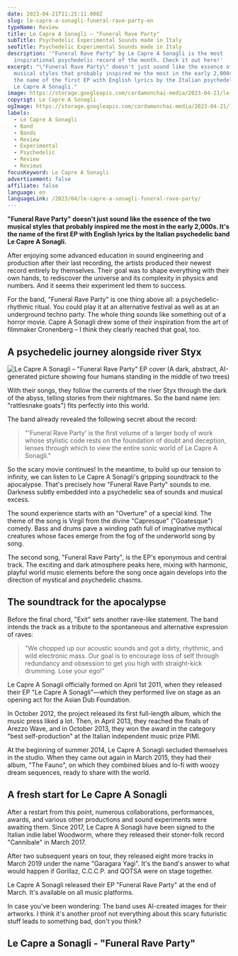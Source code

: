 ```yaml
---
date: 2023-04-21T11:25:11.008Z
slug: le-capre-a-sonagli-funeral-rave-party-en
typeName: Review
title: Le Capre A Sonagli – "Funeral Rave Party"
subTitle: Psychedelic Experimental Sounds made in Italy
seoTitle: Psychedelic Experimental Sounds made in Italy
description: '"Funeral Rave Party" by Le Capre A Sonagli is the most
  inspirational psychedelic record of the month. Check it out here!'
excerpt: "\"Funeral Rave Party\" doesn't just sound like the essence of the two
  musical styles that probably inspired me the most in the early 2,000s. It's
  the name of the first EP with English lyrics by the Italian psychedelic band
  Le Capre A Sonagli."
image: https://storage.googleapis.com/cardamonchai-media/2023-04-21/le-capre-a-sonagli-2-jpg-imagine-080808_2b272a_800_600/640.webp
copyrigt: Le Capre A Sonagli
ogImage: https://storage.googleapis.com/cardamonchai-media/2023-04-21/le-capre-a-sonagli-og-jpg-imagine-080808_211c1f_1200_628/640.webp
labels:
  - Le Capre A Sonagli
  - Band
  - Bands
  - Review
  - Experimental
  - Psychedelic
  - Review
  - Reviews
focusKeyword: Le Capre A Sonagli
advertisement: false
affiliate: false
language: en
languageLink: /2023/04/le-capre-a-sonagli-funeral-rave-party/
---
```

**"Funeral Rave Party" doesn't just sound like the essence of the two musical styles that probably inspired me the most in the early 2,000s. It's the name of the first EP with English lyrics by the Italian psychedelic band Le Capre A Sonagli.**

After enjoying some advanced education in sound engineering and production after their last recording, the artists produced their newest record entirely by themselves. Their goal was to shape everything with their own hands, to rediscover the universe and its complexity in physics and numbers. And it seems their experiment led them to success.

For the band, "Funeral Rave Party" is one thing above all: a psychedelic-rhythmic ritual. You could play it at an alternative festival as well as at an underground techno party. The whole thing sounds like something out of a horror movie. Capre A Sonagli drew some of their inspiration from the art of filmmaker Cronenberg –  I think they clearly reached that goal, too.

## A psychedelic journey alongside river Styx

![Le Capre A Sonagli – "Funeral Rave Party" EP cover (A dark, abstract, AI-generated picture showing four humans standing in the middle of two trees)](https://storage.googleapis.com/cardamonchai-media/2023-04-21/le-capre-a-sonagli-1-jpg-imagine-080808_151208_800_800/640.webp "Le Capre A Sonagli – \"Funeral Rave Party\"")

With their songs, they follow the currents of the river Styx through the dark of the abyss, telling stories from their nightmares. So the band name (en: "rattlesnake goats") fits perfectly into this world.

The band already revealed the following secret about the record:

> "'Funeral Rave Party' is the first volume of a larger body of work whose stylistic code rests on the foundation of doubt and deception, lenses through which to view the entire sonic world of Le Capre A Sonagli."

So the scary movie continues! In the meantime, to build up our tension to infinity, we can listen to Le Capre A Sonagli's gripping soundtrack to the apocalypse. That's precisely how "Funeral Rave Party" sounds to me. Darkness subtly embedded into a psychedelic sea of sounds and musical excess.

The sound experience starts with an "Overture" of a special kind. The theme of the song is Virgil from the divine "Capresque" ("Goatesque") comedy. Bass and drums pave a winding path full of imaginative mythical creatures whose faces emerge from the fog of the underworld song by song.

The second song, "Funeral Rave Party", is the EP's eponymous and central track. The exciting and dark atmosphere peaks here, mixing with harmonic, playful world music elements before the song once again develops into the direction of mystical and psychedelic chasms.

## The soundtrack for the apocalypse

Before the final chord, "Exit" sets another rave-like statement. The band intends the track as a tribute to the spontaneous and alternative expression of raves:

> "We chopped up our acoustic sounds and got a dirty, rhythmic, and wild electronic mass. Our goal is to encourage loss of self through redundancy and obsession to get you high with straight-kick drumming. Lose your ego!"

Le Capre A Sonagli officially formed on April 1st 2011, when they released their EP "Le Capre A Sonagli"—which they performed live on stage as an opening act for the Asian Dub Foundation.

In October 2012, the project released its first full-length album, which the music press liked a lot. Then, in April 2013, they reached the finals of Arezzo Wave, and in October 2013, they won the award in the category "best self-production" at the Italian independent music prize PIMI. 

At the beginning of summer 2014, Le Capre A Sonagli secluded themselves in the studio. When they came out again in March 2015, they had their album, "The Fauno", on which they combined blues and lo-fi with woozy dream sequences, ready to share with the world.

## A fresh start for Le Capre A Sonagli

After a restart from this point, numerous collaborations, performances, awards, and various other productions and sound experiments were awaiting them. Since 2017, Le Capre A Sonagli have been signed to the Italian indie label Woodworm, where they released their stoner-folk record "Cannibale" in March 2017.

After two subsequent years on tour, they released eight more tracks in March 2019 under the name "Garagara Yagi". It's the band's answer to what would happen if Gorillaz, C.C.C.P. and QOTSA were on stage together.

Le Capre A Sonagli released their EP "Funeral Rave Party" at the end of March. It's available on all music platforms.

In case you've been wondering: The band uses AI-created images for their artworks. I think it's another proof not everything about this scary futuristic stuff leads to something bad, don't you think?

## Le Capre a Sonagli - "Funeral Rave Party"

<YouTube id="7qUM9yj1kSM" />